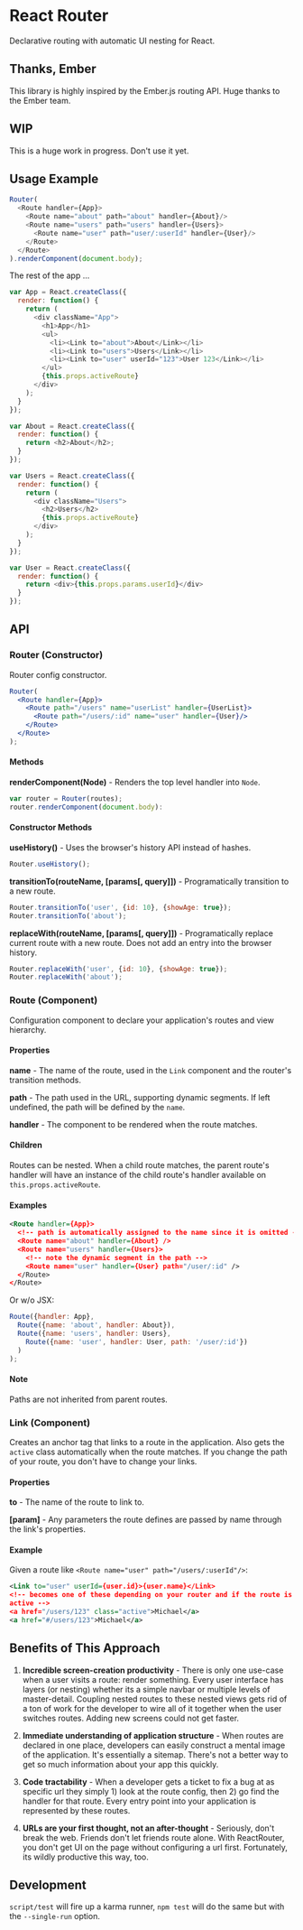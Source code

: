 React Router
============

Declarative routing with automatic UI nesting for React.

Thanks, Ember
-------------

This library is highly inspired by the Ember.js routing API. Huge thanks to
the Ember team.

WIP
---

This is a huge work in progress. Don't use it yet.

Usage Example
-------------

```js
Router(
  <Route handler={App}>
    <Route name="about" path="about" handler={About}/>
    <Route name="users" path="users" handler={Users}>
      <Route name="user" path="user/:userId" handler={User}/>
    </Route>
  </Route>
).renderComponent(document.body);
```

The rest of the app ...

```js
var App = React.createClass({
  render: function() {
    return (
      <div className="App">
        <h1>App</h1>
        <ul>
          <li><Link to="about">About</Link></li>
          <li><Link to="users">Users</Link></li>
          <li><Link to="user" userId="123">User 123</Link></li>
        </ul>
        {this.props.activeRoute}
      </div>
    );
  }
});

var About = React.createClass({
  render: function() {
    return <h2>About</h2>;
  }
});

var Users = React.createClass({
  render: function() {
    return (
      <div className="Users">
        <h2>Users</h2>
        {this.props.activeRoute}
      </div>
    );
  }
});

var User = React.createClass({
  render: function() {
    return <div>{this.props.params.userId}</div>
  }
});
```

API
---

### Router (Constructor)

Router config constructor.

```jsx
Router(
  <Route handler={App}>
    <Route path="/users" name="userList" handler={UserList}>
      <Route path="/users/:id" name="user" handler={User}/>
    </Route>
  </Route>
);
```

#### Methods

**renderComponent(Node)** - Renders the top level handler into `Node`.

```js
var router = Router(routes);
router.renderComponent(document.body):
```

#### Constructor Methods

**useHistory()** - Uses the browser's history API instead of hashes.

```js
Router.useHistory();
```

**transitionTo(routeName, [params[, query]])** - Programatically transition to a new route.

```js
Router.transitionTo('user', {id: 10}, {showAge: true});
Router.transitionTo('about');
```

**replaceWith(routeName, [params[, query]])** - Programatically replace current route with a new route. Does not add an entry into the browser history.

```js
Router.replaceWith('user', {id: 10}, {showAge: true});
Router.replaceWith('about');
```

### Route (Component)

Configuration component to declare your application's routes and view hierarchy.

#### Properties

**name** - The name of the route, used in the `Link` component and the
router's transition methods.

**path** - The path used in the URL, supporting dynamic segments. If
left undefined, the path will be defined by the `name`.

**handler** - The component to be rendered when the route matches.

#### Children

Routes can be nested. When a child route matches, the parent route's
handler will have an instance of the child route's handler available on
`this.props.activeRoute`.

#### Examples

```xml
<Route handler={App}>
  <!-- path is automatically assigned to the name since it is omitted -->
  <Route name="about" handler={About} />
  <Route name="users" handler={Users}>
    <!-- note the dynamic segment in the path -->
    <Route name="user" handler={User} path="/user/:id" />
  </Route>
</Route>
```

Or w/o JSX:

```js
Route({handler: App},
  Route({name: 'about', handler: About}),
  Route({name: 'users', handler: Users},
    Route({name: 'user', handler: User, path: '/user/:id'})
  )
);
```

#### Note

Paths are not inherited from parent routes.


### Link (Component)

Creates an anchor tag that links to a route in the application. Also
gets the `active` class automatically when the route matches. If you
change the path of your route, you don't have to change your links.

#### Properties

**to** - The name of the route to link to.

**[param]** - Any parameters the route defines are passed by name
through the link's properties.

#### Example

Given a route like `<Route name="user" path="/users/:userId"/>`:

```xml
<Link to="user" userId={user.id}>{user.name}</Link>
<!-- becomes one of these depending on your router and if the route is
active -->
<a href="/users/123" class="active">Michael</a>
<a href="#/users/123">Michael</a>
```

Benefits of This Approach
-------------------------

1. **Incredible screen-creation productivity** - There is only one
   use-case when a user visits a route: render something. Every user
   interface has layers (or nesting) whether its a simple navbar or
   multiple levels of master-detail. Coupling nested routes to these
   nested views gets rid of a ton of work for the developer to wire all
   of it together when the user switches routes. Adding new screens
   could not get faster.

2. **Immediate understanding of application structure** - When routes
   are declared in one place, developers can easily construct a mental
   image of the application. It's essentially a sitemap. There's not a
   better way to get so much information about your app this quickly.

3. **Code tractability** - When a developer gets a ticket to fix a bug
   at as specific url they simply 1) look at the route config, then 2)
   go find the handler for that route. Every entry point into your
   application is represented by these routes.

4. **URLs are your first thought, not an after-thought** - Seriously,
   don't break the web. Friends don't let friends route alone. With
   ReactRouter, you don't get UI on the page without configuring a url
   first. Fortunately, its wildly productive this way, too.

Development
-----------

`script/test` will fire up a karma runner, `npm test` will do the same
but with the `--single-run` option.

